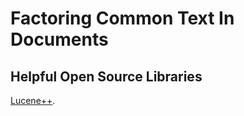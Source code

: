# Factoring Common Text In Documents

## Helpful Open Source Libraries
[Lucene++](https://github.com/luceneplusplus/LucenePlusPlus).